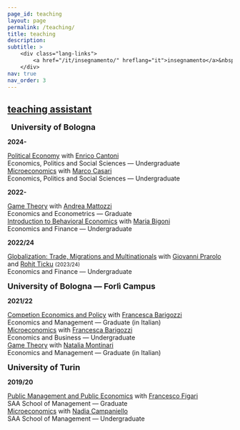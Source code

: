 ```yaml
---
page_id: teaching
layout: page
permalink: /teaching/
title: teaching
description:
subtitle: >
    <div class="lang-links">
        <a href="/it/insegnamento/" hreflang="it">insegnamento</a>&nbsp;|&nbsp;<a href="/es/docencia/" hreflang="es">docencia</a>
    </div>
nav: true
nav_order: 3
---
```


<div class="projects">
  <a href="javascript:void(0);" onclick="toggleVisibility('content-1')">
    <h2 class="category">
      <i class="fa-solid fa-chevron-right fa-2xs rotated" id="chevron-content-1"></i>
      <span>teaching assistant</span>
    </h2>
  </a>
</div>

<div id="content-1" class="toggle-section expanded">

<!-- TOGGLE TRIGGER -->
<a href="javascript:void(0);" onclick="toggleVisibility('section-unibo')"
   style="text-decoration: none; color: inherit;">
  <p style="margin-bottom: 0;">
    <i class="fa-solid fa-chevron-right fa-2xs rotated" id="chevron-section-unibo"
       style="margin-right: 0.5rem;"></i>
    <b style="font-size:Large;">University of Bologna</b>
  </p>
</a>

<!-- TOGGLE CONTENT -->
<div id="section-unibo" class="toggle-section expanded">

<p><b>2024-</b></p>

  <div class="teaching-entry indented">
   <div class="teaching-entry__row teaching-entry__row--title">
      <div class="teaching-entry__content">
          <a href='https://www.unibo.it/it/studiare/dottorati-master-specializzazioni-e-altra-formazione/insegnamenti/insegnamento/2024/468855'>Political Economy</a> with <a href='https://www.unibo.it/sitoweb/enrico.cantoni'>Enrico Cantoni </a>
      </div>
   </div>
   <div class="teaching-entry__row teaching-entry__row--course">
      <div class="teaching-entry__course-text">
        Economics, Politics and Social Sciences — Undergraduate
      </div>
    </div>
  </div>

  <div class="teaching-entry indented">
   <div class="teaching-entry__row teaching-entry__row--title">
      <div class="teaching-entry__content">
          <a href='https://www.unibo.it/it/studiare/dottorati-master-specializzazioni-e-altra-formazione/insegnamenti/insegnamento/2024/502710'>Microeconomics</a> with <a href='https://www.unibo.it/sitoweb/marco.casari'>Marco Casari</a>
      </div>
   </div>
   <div class="teaching-entry__row teaching-entry__row--course">
      <div class="teaching-entry__course-text">
        Economics, Politics and Social Sciences — Undergraduate
      </div>
    </div>
  </div>

<p><b>2022-</b></p>

  <div class="teaching-entry indented">
   <div class="teaching-entry__row teaching-entry__row--title">
      <div class="teaching-entry__content">
          <a href='https://www.unibo.it/it/studiare/dottorati-master-specializzazioni-e-altra-formazione/insegnamenti/insegnamento/2024/491971'>Game Theory</a> with <a href='https://www.unibo.it/sitoweb/andrea.mattozzi'>Andrea Mattozzi</a>
      </div>
   </div>
   <div class="teaching-entry__row teaching-entry__row--course">
      <div class="teaching-entry__course-text">
        Economics and Econometrics — Graduate
      </div>
    </div>
  </div>

  <div class="teaching-entry indented">
   <div class="teaching-entry__row teaching-entry__row--title">
      <div class="teaching-entry__content">
          <a href='https://www.unibo.it/it/studiare/dottorati-master-specializzazioni-e-altra-formazione/insegnamenti/insegnamento/2024/467276'>Introduction to Behavioral Economics</a> with <a href='https://www.unibo.it/sitoweb/maria.bigoni'>Maria Bigoni</a>
      </div>
   </div>
   <div class="teaching-entry__row teaching-entry__row--course">
      <div class="teaching-entry__course-text">
        Economics and Finance — Undergraduate
      </div>
    </div>
  </div>

<p><b>2022/24</b></p>

<div class="teaching-entry indented">
   <div class="teaching-entry__row teaching-entry__row--title">
      <div class="teaching-entry__content">
          <a href='https://www.unibo.it/it/studiare/dottorati-master-specializzazioni-e-altra-formazione/insegnamenti/insegnamento/2023/422038'>Globalization: Trade, Migrations and Multinationals</a> with <a href='https://www.unibo.it/sitoweb/giovanni.prarolo'>Giovanni Prarolo</a> and <a href='https://www.unibo.it/sitoweb/rohit.ticku'>Rohit Ticku</a> <span style="font-size: smaller; white-space: nowrap;">(2023/24)</span>
      </div>
   </div>
   <div class="teaching-entry__row teaching-entry__row--course">
      <div class="teaching-entry__course-text">
        Economics and Finance — Undergraduate
      </div>
    </div>
  </div>

</div>

<p><b style="font-size:Large;">University of Bologna — Forlì Campus</b></p>

<p><b>2021/22</b></p>

  <div class="teaching-entry indented">
   <div class="teaching-entry__row teaching-entry__row--title">
      <div class="teaching-entry__content">
          <a href='https://www.unibo.it/it/studiare/dottorati-master-specializzazioni-e-altra-formazione/insegnamenti/insegnamento/2021/413556'>Competion Economics and Policy</a> with <a href='https://www.unibo.it/sitoweb/francesca.barigozzi'>Francesca Barigozzi</a>
      </div>
   </div>
   <div class="teaching-entry__row teaching-entry__row--course">
      <div class="teaching-entry__course-text">
        Economics and Management — Graduate (in Italian)
      </div>
    </div>
  </div>

  <div class="teaching-entry indented">
   <div class="teaching-entry__row teaching-entry__row--title">
      <div class="teaching-entry__content">
          <a href='https://www.unibo.it/it/studiare/dottorati-master-specializzazioni-e-altra-formazione/insegnamenti/insegnamento/2021/413375'>Microeconomics</a> with <a href='https://www.unibo.it/sitoweb/francesca.barigozzi'>Francesca Barigozzi</a>
      </div>
   </div>
   <div class="teaching-entry__row teaching-entry__row--course">
      <div class="teaching-entry__course-text">
        Economics and Business — Undergraduate
      </div>
    </div>
  </div>

  <div class="teaching-entry indented">
   <div class="teaching-entry__row teaching-entry__row--title">
      <div class="teaching-entry__content">
          <a href='https://www.unibo.it/it/studiare/dottorati-master-specializzazioni-e-altra-formazione/insegnamenti/insegnamento/2021/413555'>Game Theory</a> with <a href='https://www.unibo.it/sitoweb/natalia.montinari2'>Natalia Montinari</a>
      </div>
   </div>
   <div class="teaching-entry__row teaching-entry__row--course">
      <div class="teaching-entry__course-text">
         Economics and Management — Graduate (in Italian)
      </div>
    </div>
  </div>

<p><b style="font-size:Large;">University of Turin</b></p>

<p><b>2019/20</b></p>

  <div class="teaching-entry indented">
   <div class="teaching-entry__row teaching-entry__row--title">
      <div class="teaching-entry__content">
          <a href='https://www.business-management.unito.it/do/storicocorsi.pl/Show?_id=qeeh_1920'>Public Management and Public Economics</a> with <a href='https://www.management.unito.it/do/docenti.pl/Alias?francesco.figari#tab-profilo'>Francesco Figari</a>
      </div>
   </div>
   <div class="teaching-entry__row teaching-entry__row--course">
      <div class="teaching-entry__course-text">
        SAA School of Management — Graduate
      </div>
    </div>
  </div>

  <div class="teaching-entry indented">
   <div class="teaching-entry__row teaching-entry__row--title">
      <div class="teaching-entry__content">
           <a href='https://www.business-management.unito.it/do/storicocorsi.pl/Show?_id=wwm1_1920'>Microeconomics</a> with <a href='https://www.esomas.unito.it/do/docenti.pl/Alias?nadia.campaniello#tab-profilo'>Nadia Campaniello</a>
      </div>
   </div>
   <div class="teaching-entry__row teaching-entry__row--course">
      <div class="teaching-entry__course-text">
        SAA School of Management — Undergraduate
      </div>
    </div>
  </div>

</div>
